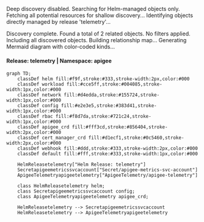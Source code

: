 Deep discovery disabled. Searching for Helm-managed objects only.
Fetching all potential resources for shallow discovery...
Identifying objects directly managed by release 'telemetry'...

Discovery complete. Found a total of 2 related objects.
No filters applied. Including all discovered objects.
Building relationship map...
Generating Mermaid diagram with color-coded kinds...

#### Release: telemetry | Namespace: apigee
```mermaid
graph TD;
    classDef helm fill:#f9f,stroke:#333,stroke-width:2px,color:#000
    classDef workload fill:#cce5ff,stroke:#004085,stroke-width:1px,color:#000
    classDef network fill:#d4edda,stroke:#155724,stroke-width:1px,color:#000
    classDef config fill:#e2e3e5,stroke:#383d41,stroke-width:1px,color:#000
    classDef rbac fill:#f8d7da,stroke:#721c24,stroke-width:1px,color:#000
    classDef apigee_crd fill:#fff3cd,stroke:#856404,stroke-width:2px,color:#000
    classDef cert_manager_crd fill:#d1ecf1,stroke:#0c5460,stroke-width:2px,color:#000
    classDef webhook fill:#ddd,stroke:#333,stroke-width:2px,color:#000
    classDef default fill:#fff,stroke:#333,stroke-width:1px,color:#000

    HelmReleasetelemetry["Helm Release: telemetry"]
    Secretapigeemetricssvcaccount["Secret/apigee-metrics-svc-account"]
    ApigeeTelemetryapigeetelemetry["ApigeeTelemetry/apigee-telemetry"]

    class HelmReleasetelemetry helm;
    class Secretapigeemetricssvcaccount config;
    class ApigeeTelemetryapigeetelemetry apigee_crd;

    HelmReleasetelemetry --> Secretapigeemetricssvcaccount
    HelmReleasetelemetry --> ApigeeTelemetryapigeetelemetry
```
